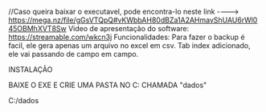 //Caso queira baixar o executavel, pode encontra-lo neste link ----> https://mega.nz/file/gGsVTQpQ#vKWbbAH80dBZa1A2AHmavShUAU6rWl045OBMhXVT8Sw
Video de apresentação do software: https://streamable.com/wkcn3j
Funcionalidades: 
Para fazer o backup é facil, ele gera apenas um arquivo no excel em csv.
Tab index adicionado, ele vai passando de campo em campo.




INSTALAÇÃO

BAIXE O EXE E CRIE UMA PASTA NO C: CHAMADA "dados"


C:/dados
